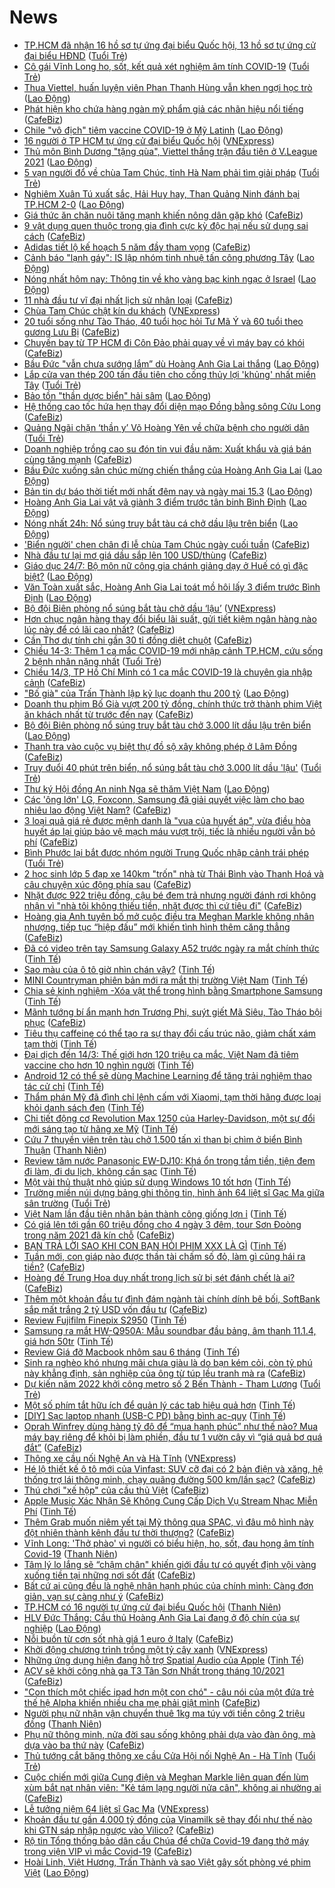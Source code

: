 # News

- [TP.HCM đã nhận 16 hồ sơ tự ứng đại biểu Quốc hội, 13 hồ sơ tự ứng cử đại biểu HĐND](https://tuoitre.vn/tp-hcm-da-nhan-16-ho-so-tu-ung-dai-bieu-quoc-hoi-13-ho-so-tu-ung-cu-dai-bieu-hdnd-20210314221217708.htm) ([Tuổi Trẻ](https://tuoitre.vn))
- [Cô gái Vĩnh Long ho, sốt, kết quả xét nghiệm âm tính COVID-19](https://tuoitre.vn/co-gai-vinh-long-ho-sot-ket-qua-xet-nghiem-am-tinh-covid-19-20210314210936223.htm) ([Tuổi Trẻ](https://tuoitre.vn))
- [Thua Viettel, huấn luyện viên Phan Thanh Hùng vẫn khen ngợi học trò](https://laodong.vn/bong-da/thua-viettel-huan-luyen-vien-phan-thanh-hung-van-khen-ngoi-hoc-tro-889068.ldo) ([Lao Động](https://laodong.vn))
- [Phát hiện kho chứa hàng ngàn mỹ phẩm giả các nhãn hiệu nổi tiếng](https://cafebiz.vn/phat-hien-kho-chua-hang-ngan-my-pham-gia-cac-nhan-hieu-noi-tieng-20210314223028906.chn) ([CafeBiz](https://cafebiz.vn))
- [Chile  &quot;vô địch&quot; tiêm vaccine COVID-19 ở Mỹ Latinh](https://laodong.vn/the-gioi/chile-vo-dich-tiem-vaccine-covid-19-o-my-latinh-889064.ldo) ([Lao Động](https://laodong.vn))
- [16 người ở TP HCM tự ứng cử đại biểu Quốc hội](https://vnexpress.net/16-nguoi-o-tp-hcm-tu-ung-cu-dai-bieu-quoc-hoi-4248368.html) ([VNExpress](https://vnexpress.net))
- [Thủ môn Bình Dương &quot;tặng qùa&quot;, Viettel thắng trận đầu tiên ở V.League 2021](https://laodong.vn/bong-da/thu-mon-binh-duong-tang-qua-viettel-thang-tran-dau-tien-o-vleague-2021-889052.ldo) ([Lao Động](https://laodong.vn))
- [5 vạn người đổ về chùa Tam Chúc, tỉnh Hà Nam phải tìm giải pháp](https://tuoitre.vn/5-van-nguoi-do-ve-chua-tam-chuc-tinh-ha-nam-phai-tim-giai-phap-20210314210122759.htm) ([Tuổi Trẻ](https://tuoitre.vn))
- [Nghiêm Xuân Tú xuất sắc, Hải Huy hay, Than Quảng Ninh đánh bại TP.HCM 2-0](https://laodong.vn/bong-da/nghiem-xuan-tu-xuat-sac-hai-huy-hay-than-quang-ninh-danh-bai-tphcm-2-0-889061.ldo) ([Lao Động](https://laodong.vn))
- [Giá thức ăn chăn nuôi tăng mạnh khiến nông dân gặp khó](https://cafebiz.vn/gia-thuc-an-chan-nuoi-tang-manh-khien-nong-dan-gap-kho-20210314205418167.chn) ([CafeBiz](https://cafebiz.vn))
- [9 vật dụng quen thuộc trong gia đình cực kỳ độc hại nếu sử dụng sai cách](https://cafebiz.vn/9-vat-dung-quen-thuoc-trong-gia-dinh-cuc-ky-doc-hai-neu-su-dung-sai-cach-20210314205659435.chn) ([CafeBiz](https://cafebiz.vn))
- [Adidas tiết lộ kế hoạch 5 năm đầy tham vọng](https://cafebiz.vn/adidas-tiet-lo-ke-hoach-5-nam-day-tham-vong-20210314202125256.chn) ([CafeBiz](https://cafebiz.vn))
- [Cảnh báo &quot;lạnh gáy&quot;: IS lập nhóm tinh nhuệ tấn công phương Tây](https://laodong.vn/the-gioi/canh-bao-lanh-gay-is-lap-nhom-tinh-nhue-tan-cong-phuong-tay-888985.ldo) ([Lao Động](https://laodong.vn))
- [Nóng nhất hôm nay: Thông tin về kho vàng bạc kinh ngạc ở Israel](https://laodong.vn/video-the-gioi/nong-nhat-hom-nay-thong-tin-ve-kho-vang-bac-kinh-ngac-o-israel-889022.ldo) ([Lao Động](https://laodong.vn))
- [11 nhà đầu tư vĩ đại nhất lịch sử nhân loại](https://cafebiz.vn/11-nha-dau-tu-vi-dai-nhat-lich-su-nhan-loai-2021031418421576.chn) ([CafeBiz](https://cafebiz.vn))
- [Chùa Tam Chúc chật kín du khách](https://vnexpress.net/chua-tam-chuc-chat-kin-du-khach-4248332.html) ([VNExpress](https://vnexpress.net))
- [20 tuổi sống như Tào Tháo, 40 tuổi học hỏi Tư Mã Ý và 60 tuổi theo gương Lưu Bị](https://cafebiz.vn/20-tuoi-song-nhu-tao-thao-40-tuoi-hoc-hoi-tu-ma-y-va-60-tuoi-theo-guong-luu-bi-20210314204154158.chn) ([CafeBiz](https://cafebiz.vn))
- [Chuyến bay từ TP HCM đi Côn Đảo phải quay về vì máy bay có khói](https://cafebiz.vn/chuyen-bay-tu-tp-hcm-di-con-dao-phai-quay-ve-vi-may-bay-co-khoi-20210314184009884.chn) ([CafeBiz](https://cafebiz.vn))
- [Bầu Đức &quot;vẫn chưa sướng lắm” dù Hoàng Anh Gia Lai thắng](https://laodong.vn/bong-da/bau-duc-van-chua-suong-lam-du-hoang-anh-gia-lai-thang-889051.ldo) ([Lao Động](https://laodong.vn))
- [Lắp cửa van thép 200 tấn đầu tiên cho cống thủy lợi 'khủng' nhất miền Tây](https://tuoitre.vn/lap-cua-van-thep-200-tan-dau-tien-cho-cong-thuy-loi-khung-nhat-mien-tay-20210314193623449.htm) ([Tuổi Trẻ](https://tuoitre.vn))
- [Bảo tồn &quot;thần dược biển&quot; hải sâm](https://laodong.vn/lao-dong-cuoi-tuan/bao-ton-than-duoc-bien-hai-sam-887771.ldo) ([Lao Động](https://laodong.vn))
- [Hệ thống cao tốc hứa hẹn thay đổi diện mạo Đồng bằng sông Cửu Long](https://cafebiz.vn/he-thong-cao-toc-hua-hen-thay-doi-dien-mao-dong-bang-song-cuu-long-20210314181012644.chn) ([CafeBiz](https://cafebiz.vn))
- [Quảng Ngãi chặn ‘thần y’ Võ Hoàng Yên về chữa bệnh cho người dân](https://tuoitre.vn/quang-ngai-chan-than-y-vo-hoang-yen-ve-chua-benh-cho-nguoi-dan-20210314195208012.htm) ([Tuổi Trẻ](https://tuoitre.vn))
- [Doanh nghiệp trồng cao su đón tin vui đầu năm: Xuất khẩu và giá bán cùng tăng mạnh](https://cafebiz.vn/doanh-nghiep-trong-cao-su-don-tin-vui-dau-nam-xuat-khau-va-gia-ban-cung-tang-manh-20210314174610113.chn) ([CafeBiz](https://cafebiz.vn))
- [Bầu Đức xuống sân chúc mừng chiến thắng của Hoàng Anh Gia Lai](https://laodong.vn/photo/bau-duc-xuong-san-chuc-mung-chien-thang-cua-hoang-anh-gia-lai-889019.ldo) ([Lao Động](https://laodong.vn))
- [Bản tin dự báo thời tiết mới nhất đêm nay và ngày mai 15.3](https://laodong.vn/video/ban-tin-du-bao-thoi-tiet-moi-nhat-dem-nay-va-ngay-mai-153-888523.ldo) ([Lao Động](https://laodong.vn))
- [Hoàng Anh Gia Lai vật vã giành 3 điểm trước tân binh Bình Định](https://laodong.vn/photo/hoang-anh-gia-lai-vat-va-gianh-3-diem-truoc-tan-binh-binh-dinh-889039.ldo) ([Lao Động](https://laodong.vn))
- [Nóng nhất 24h: Nổ súng truy bắt tàu cá chở dầu lậu trên biển](https://laodong.vn/video/nong-nhat-24h-no-sung-truy-bat-tau-ca-cho-dau-lau-tren-bien-889038.ldo) ([Lao Động](https://laodong.vn))
- ['Biển người' chen chân đi lễ chùa Tam Chúc ngày cuối tuần](https://cafebiz.vn/bien-nguoi-chen-chan-di-le-chua-tam-chuc-ngay-cuoi-tuan-20210314174401499.chn) ([CafeBiz](https://cafebiz.vn))
- [Nhà đầu tư lại mơ giá dầu sắp lên 100 USD/thùng](https://cafebiz.vn/nha-dau-tu-lai-mo-gia-dau-sap-len-100-usd-thung-20210314173159769.chn) ([CafeBiz](https://cafebiz.vn))
- [Giáo dục 24/7: Bộ môn nữ công gia chánh giảng dạy ở Huế có gì đặc biệt?](https://laodong.vn/video/giao-duc-247-bo-mon-nu-cong-gia-chanh-giang-day-o-hue-co-gi-dac-biet-888996.ldo) ([Lao Động](https://laodong.vn))
- [Văn Toàn xuất sắc, Hoàng Anh Gia Lai toát mồ hôi lấy 3 điểm trước Bình Định](https://laodong.vn/bong-da/van-toan-xuat-sac-hoang-anh-gia-lai-toat-mo-hoi-lay-3-diem-truoc-binh-dinh-889006.ldo) ([Lao Động](https://laodong.vn))
- [Bộ đội Biên phòng nổ súng bắt tàu chở dầu ‘lậu’](https://vnexpress.net/bo-doi-bien-phong-no-sung-bat-tau-cho-dau-lau-4248326.html) ([VNExpress](https://vnexpress.net))
- [Hơn chục ngân hàng thay đổi biểu lãi suất, gửi tiết kiệm ngân hàng nào lúc này để có lãi cao nhất?](https://cafebiz.vn/hon-chuc-ngan-hang-thay-doi-bieu-lai-suat-gui-tiet-kiem-ngan-hang-nao-luc-nay-de-co-lai-cao-nhat-20210314172425076.chn) ([CafeBiz](https://cafebiz.vn))
- [Cần Thơ dự tính chi gần 30 tỉ đồng diệt chuột](https://cafebiz.vn/can-tho-du-tinh-chi-gan-30-ti-dong-diet-chuot-20210314132426698.chn) ([CafeBiz](https://cafebiz.vn))
- [Chiều 14-3: Thêm 1 ca mắc COVID-19 mới nhập cảnh TP.HCM, cứu sống 2 bệnh nhân nặng nhất](https://tuoitre.vn/chieu-14-3-them-1-ca-mac-covid-19-moi-nhap-canh-tp-hcm-cuu-song-2-benh-nhan-nang-nhat-20210314181621064.htm) ([Tuổi Trẻ](https://tuoitre.vn))
- [Chiều 14/3, TP Hồ Chí Minh có 1 ca mắc COVID-19 là chuyên gia nhập cảnh](https://cafebiz.vn/chieu-14-3-tp-ho-chi-minh-co-1-ca-mac-covid-19-la-chuyen-gia-nhap-canh-20210314181137724.chn) ([CafeBiz](https://cafebiz.vn))
- [&quot;Bố già&quot; của Trấn Thành lập kỷ lục doanh thu 200 tỷ](https://laodong.vn/van-hoa-giai-tri/bo-gia-cua-tran-thanh-lap-ky-luc-doanh-thu-200-ty-889023.ldo) ([Lao Động](https://laodong.vn))
- [Doanh thu phim Bố Già vượt 200 tỷ đồng, chính thức trở thành phim Việt ăn khách nhất từ trước đến nay](https://cafebiz.vn/doanh-thu-phim-bo-gia-vuot-200-ty-dong-chinh-thuc-tro-thanh-phim-viet-an-khach-nhat-tu-truoc-den-nay-20210314180703928.chn) ([CafeBiz](https://cafebiz.vn))
- [Bộ đội Biên phòng nổ súng truy bắt tàu chở 3.000 lít dầu lậu trên biển](https://laodong.vn/phap-luat/bo-doi-bien-phong-no-sung-truy-bat-tau-cho-3000-lit-dau-lau-tren-bien-888988.ldo) ([Lao Động](https://laodong.vn))
- [Thanh tra vào cuộc vụ biệt thự đồ sộ xây không phép ở Lâm Đồng](https://cafebiz.vn/thanh-tra-vao-cuoc-vu-biet-thu-do-so-xay-khong-phep-o-lam-dong-20210314105109089.chn) ([CafeBiz](https://cafebiz.vn))
- [Truy đuổi 40 phút trên biển, nổ súng bắt tàu chở 3.000 lít dầu 'lậu'](https://tuoitre.vn/truy-duoi-40-phut-tren-bien-no-sung-bat-tau-cho-3-000-lit-dau-lau-20210314171621882.htm) ([Tuổi Trẻ](https://tuoitre.vn))
- [Thư ký Hội đồng An ninh Nga sẽ thăm Việt Nam](https://laodong.vn/the-gioi/thu-ky-hoi-dong-an-ninh-nga-se-tham-viet-nam-888994.ldo) ([Lao Động](https://laodong.vn))
- [Các 'ông lớn' LG, Foxconn, Samsung đã giải quyết việc làm cho bao nhiêu lao động Việt Nam?](https://cafebiz.vn/cac-ong-lon-lg-foxconn-samsung-da-giai-quyet-viec-lam-cho-bao-nhieu-lao-dong-viet-nam-20210314110932613.chn) ([CafeBiz](https://cafebiz.vn))
- [3 loại quả giá rẻ được mệnh danh là "vua của huyết áp", vừa điều hòa huyết áp lại giúp bảo vệ mạch máu vượt trội, tiếc là nhiều người vẫn bỏ phí](https://cafebiz.vn/3-loai-qua-gia-re-duoc-menh-danh-la-vua-cua-huyet-ap-vua-dieu-hoa-huyet-ap-lai-giup-bao-ve-mach-mau-vuot-troi-tiec-la-nhieu-nguoi-van-bo-phi-20210314153811218.chn) ([CafeBiz](https://cafebiz.vn))
- [Bình Phước lại bắt được nhóm người Trung Quốc nhập cảnh trái phép](https://tuoitre.vn/binh-phuoc-lai-bat-duoc-nhom-nguoi-trung-quoc-nhap-canh-trai-phep-2021031416440238.htm) ([Tuổi Trẻ](https://tuoitre.vn))
- [2 học sinh lớp 5 đạp xe 140km "trốn" nhà từ Thái Bình vào Thanh Hoá và câu chuyện xúc động phía sau](https://cafebiz.vn/2-hoc-sinh-lop-5-dap-xe-140km-tron-nha-tu-thai-binh-vao-thanh-hoa-va-cau-chuyen-xuc-dong-phia-sau-20210314155928141.chn) ([CafeBiz](https://cafebiz.vn))
- [Nhặt được 922 triệu đồng, cậu bé đem trả nhưng người đánh rơi không nhận vì "nhà tôi không thiếu tiền, nhặt được thì cứ tiêu đi"](https://cafebiz.vn/nhat-duoc-922-trieu-dong-cau-be-dem-tra-nhung-nguoi-danh-roi-khong-nhan-vi-nha-toi-khong-thieu-tien-nhat-duoc-thi-cu-tieu-di-20210314161616361.chn) ([CafeBiz](https://cafebiz.vn))
- [Hoàng gia Anh tuyên bố mở cuộc điều tra Meghan Markle không nhân nhượng, tiếp tục “hiệp đấu” mới khiến tình hình thêm căng thẳng](https://cafebiz.vn/hoang-gia-anh-tuyen-bo-mo-cuoc-dieu-tra-meghan-markle-khong-nhan-nhuong-tiep-tuc-hiep-dau-moi-khien-tinh-hinh-them-cang-thang-20210314161015673.chn) ([CafeBiz](https://cafebiz.vn))
- [Đã có video trên tay Samsung Galaxy A52 trước ngày ra mắt chính thức](https://tinhte.vn/thread/da-co-video-tren-tay-samsung-galaxy-a52-truoc-ngay-ra-mat-chinh-thuc.3293191/) ([Tinh Tế](https://tinhte.vn))
- [Sao màu của ô tô giờ nhìn chán vậy?](https://tinhte.vn/thread/sao-mau-cua-o-to-gio-nhin-chan-vay.3285084/) ([Tinh Tế](https://tinhte.vn))
- [MINI Countryman phiên bản mới ra mắt thị trường Việt Nam](https://tinhte.vn/thread/mini-countryman-phien-ban-moi-ra-mat-thi-truong-viet-nam.3293208/) ([Tinh Tế](https://tinhte.vn))
- [Chia sẻ kinh nghiệm -Xóa vật thể trong hình bằng Smartphone Samsung](https://tinhte.vn/thread/chia-se-kinh-nghiem-xoa-vat-the-trong-hinh-bang-smartphone-samsung.3293161/) ([Tinh Tế](https://tinhte.vn))
- [Mãnh tướng bí ẩn mạnh hơn Trương Phi, suýt giết Mã Siêu, Tào Tháo bội phục](https://cafebiz.vn/manh-tuong-bi-an-manh-hon-truong-phi-suyt-giet-ma-sieu-tao-thao-boi-phuc-20210314145855821.chn) ([CafeBiz](https://cafebiz.vn))
- [Tiêu thụ caffeine có thể tạo ra sự thay đổi cấu trúc não, giảm chất xám tạm thời](https://tinhte.vn/thread/tieu-thu-caffeine-co-the-tao-ra-su-thay-doi-cau-truc-nao-giam-chat-xam-tam-thoi.3277883/) ([Tinh Tế](https://tinhte.vn))
- [Đại dịch đến 14/3: Thế giới hơn 120 triệu ca mắc, Việt Nam đã tiêm vaccine cho hơn 10 nghìn người](https://tinhte.vn/thread/dai-dich-den-14-3-the-gioi-hon-120-trieu-ca-mac-viet-nam-da-tiem-vaccine-cho-hon-10-nghin-nguoi.3293227/) ([Tinh Tế](https://tinhte.vn))
- [Android 12 có thể sẽ dùng Machine Learning để tăng trải nghiệm thao tác cử chỉ](https://tinhte.vn/thread/android-12-co-the-se-dung-machine-learning-de-tang-trai-nghiem-thao-tac-cu-chi.3280807/) ([Tinh Tế](https://tinhte.vn))
- [Thẩm phán Mỹ đã đình chỉ lệnh cấm với Xiaomi, tạm thời hãng được loại khỏi danh sách đen](https://tinhte.vn/thread/tham-phan-my-da-dinh-chi-lenh-cam-voi-xiaomi-tam-thoi-hang-duoc-loai-khoi-danh-sach-den.3293053/) ([Tinh Tế](https://tinhte.vn))
- [Chi tiết động cơ Revolution Max 1250 của Harley-Davidson, một sự đổi mới sáng tạo từ hãng xe Mỹ](https://tinhte.vn/thread/chi-tiet-dong-co-revolution-max-1250-cua-harley-davidson-mot-su-doi-moi-sang-tao-tu-hang-xe-my.3292692/) ([Tinh Tế](https://tinhte.vn))
- [Cứu 7 thuyền viên trên tàu chở 1.500 tấn xỉ than bị chìm ở biển Bình Thuận](https://thanhnien.vn/thoi-su/cuu-7-thuyen-vien-tren-tau-cho-1500-tan-xi-than-bi-chim-o-bien-binh-thuan-1354063.html) ([Thanh Niên](https://thanhnien.vn))
- [Review tăm nước Panasonic EW-DJ10: Khá ổn trong tầm tiền, tiện đem đi làm, đi du lịch, không cần sạc](https://tinhte.vn/thread/review-tam-nuoc-panasonic-ew-dj10-kha-on-trong-tam-tien-tien-dem-di-lam-di-du-lich-khong-can-sac.3293277/) ([Tinh Tế](https://tinhte.vn))
- [Một vài thủ thuật nhỏ giúp sử dụng Windows 10 tốt hơn](https://tinhte.vn/thread/mot-vai-thu-thuat-nho-giup-su-dung-windows-10-tot-hon.3287266/) ([Tinh Tế](https://tinhte.vn))
- [Trường miền núi dựng bảng ghi thông tin, hình ảnh 64 liệt sĩ Gạc Ma giữa sân trường](https://tuoitre.vn/truong-mien-nui-dung-bang-ghi-thong-tin-hinh-anh-64-liet-si-gac-ma-giua-san-truong-20210314151408241.htm) ([Tuổi Trẻ](https://tuoitre.vn))
- [Việt Nam lần đầu tiên nhân bản thành công giống lợn ỉ](https://tinhte.vn/thread/viet-nam-lan-dau-tien-nhan-ban-thanh-cong-giong-lon-i.3293175/) ([Tinh Tế](https://tinhte.vn))
- [Có giá lên tới gần 60 triệu đồng cho 4 ngày 3 đêm, tour Sơn Đoòng trong năm 2021 đã kín chỗ](https://cafebiz.vn/co-gia-len-toi-gan-60-trieu-dong-cho-4-ngay-3-dem-tour-son-doong-trong-nam-2021-da-kin-cho-20210314113351228.chn) ([CafeBiz](https://cafebiz.vn))
- [BẠN TRẢ LỜI SAO KHI CON BẠN HỎI PHIM XXX LÀ GÌ](https://tinhte.vn/thread/ban-tra-loi-sao-khi-con-ban-hoi-phim-xxx-la-gi.3292765/) ([Tinh Tế](https://tinhte.vn))
- [Tuần mới, con giáp nào được thần tài chấm số đỏ, làm gì cũng hái ra tiền?](https://cafebiz.vn/tuan-moi-con-giap-nao-duoc-than-tai-cham-so-do-lam-gi-cung-hai-ra-tien-20210313114714213.chn) ([CafeBiz](https://cafebiz.vn))
- [Hoàng đế Trung Hoa duy nhất trong lịch sử bị sét đánh chết là ai?](https://cafebiz.vn/hoang-de-trung-hoa-duy-nhat-trong-lich-su-bi-set-danh-chet-la-ai-20210314145638719.chn) ([CafeBiz](https://cafebiz.vn))
- [Thêm một khoản đầu tư đình đám ngành tài chính dính bê bối, SoftBank sắp mất trắng 2 tỷ USD vốn đầu tư](https://cafebiz.vn/them-mot-khoan-dau-tu-dinh-dam-nganh-tai-chinh-dinh-be-boi-softbank-sap-mat-trang-2-ty-usd-von-dau-tu-20210314132803039.chn) ([CafeBiz](https://cafebiz.vn))
- [Review Fujifilm Finepix S2950](https://tinhte.vn/thread/review-fujifilm-finepix-s2950.3293170/) ([Tinh Tế](https://tinhte.vn))
- [Samsung ra mắt HW-Q950A: Mẫu soundbar đầu bảng, âm thanh 11.1.4, giá hơn 50tr](https://tinhte.vn/thread/samsung-ra-mat-hw-q950a-mau-soundbar-dau-bang-am-thanh-11-1-4-gia-hon-50tr.3286751/) ([Tinh Tế](https://tinhte.vn))
- [Review Giá đỡ Macbook nhôm sau 6 tháng](https://tinhte.vn/thread/review-gia-do-macbook-nhom-sau-6-thang.3292999/) ([Tinh Tế](https://tinhte.vn))
- [Sinh ra nghèo khó nhưng mãi chưa giàu là do bạn kém cỏi, còn tỷ phú này khẳng định, sản nghiệp của ông từ túp lều tranh mà ra](https://cafebiz.vn/sinh-ra-ngheo-kho-nhung-mai-chua-giau-la-do-ban-kem-coi-con-ty-phu-nay-khang-dinh-san-nghiep-cua-ong-tu-tup-leu-tranh-ma-ra-20210314143446032.chn) ([CafeBiz](https://cafebiz.vn))
- [Dự kiến năm 2022 khởi công metro số 2 Bến Thành - Tham Lương](https://tuoitre.vn/du-kien-nam-2022-khoi-cong-metro-so-2-ben-thanh-tham-luong-20210314142338046.htm) ([Tuổi Trẻ](https://tuoitre.vn))
- [Một số phím tắt hữu ích để quản lý các tab hiệu quả hơn](https://tinhte.vn/thread/mot-so-phim-tat-huu-ich-de-quan-ly-cac-tab-hieu-qua-hon.3277922/) ([Tinh Tế](https://tinhte.vn))
- [[DIY] Sạc laptop nhanh (USB-C PD) bằng bình ac-quy](https://tinhte.vn/thread/diy-sac-laptop-nhanh-usb-c-pd-bang-binh-ac-quy.3291694/) ([Tinh Tế](https://tinhte.vn))
- [Oprah Winfrey dùng hàng tỷ đô để “mua hạnh phúc” như thế nào? Mua máy bay riêng để khỏi bị làm phiền, đầu tư 1 vườn cây vì “giá quả bơ quá đắt”](https://cafebiz.vn/oraph-winfrey-dung-hang-ty-do-de-mua-hanh-phuc-nhu-the-nao-mua-may-bay-rieng-de-khoi-bi-lam-phien-dau-tu-1-vuon-cay-vi-gia-qua-bo-qua-dat-20210314143247502.chn) ([CafeBiz](https://cafebiz.vn))
- [Thông xe cầu nối Nghệ An và Hà Tĩnh](https://vnexpress.net/thong-xe-cau-noi-nghe-an-va-ha-tinh-4248250.html) ([VNExpress](https://vnexpress.net))
- [Hé lộ thiết kế ô tô mới của Vinfast: SUV cỡ đại có 2 bản điện và xăng, hệ thống trợ lái thông minh, chạy quãng đường 500 km/lần sạc?](https://cafebiz.vn/he-lo-thiet-ke-o-to-moi-cua-vinfast-suv-co-dai-co-2-ban-dien-va-xang-he-thong-tro-lai-thong-minh-chay-quang-duong-500-km-lan-sac-20210314132157475.chn) ([CafeBiz](https://cafebiz.vn))
- [Thú chơi "xế hộp" của cầu thủ Việt](https://cafebiz.vn/thu-choi-xe-hop-cua-cau-thu-viet-2021031414363841.chn) ([CafeBiz](https://cafebiz.vn))
- [Apple Music Xác Nhận Sẽ Không Cung Cấp Dịch Vụ Stream Nhạc Miễn Phí](https://tinhte.vn/thread/apple-music-xac-nhan-se-khong-cung-cap-dich-vu-stream-nhac-mien-phi.3292888/) ([Tinh Tế](https://tinhte.vn))
- [Thêm Grab muốn niêm yết tại Mỹ thông qua SPAC, vì đâu mô hình này đột nhiên thành kênh đầu tư thời thượng?](https://cafebiz.vn/them-grab-muon-niem-yet-tai-my-thong-qua-spac-vi-dau-mo-hinh-nay-dot-nhien-thanh-kenh-dau-tu-thoi-thuong-20210314132032678.chn) ([CafeBiz](https://cafebiz.vn))
- [Vĩnh Long: 'Thở phào' vì người có biểu hiện, ho, sốt, đau họng âm tính Covid-19](https://thanhnien.vn/thoi-su/vinh-long-tho-phao-vi-nguoi-co-bieu-hien-ho-sot-dau-hong-am-tinh-covid-19-1354025.html) ([Thanh Niên](https://thanhnien.vn))
- [Tâm lý lo lắng sẽ “chậm chân" khiến giới đầu tư có quyết định vội vàng xuống tiền tại những nơi sốt đất](https://cafebiz.vn/tam-ly-lo-lang-se-cham-chan-khien-gioi-dau-tu-co-quyet-dinh-voi-vang-xuong-tien-tai-nhung-noi-sot-dat-20210314123930434.chn) ([CafeBiz](https://cafebiz.vn))
- [Bất cứ ai cũng đều là nghệ nhân hạnh phúc của chính mình: Càng đơn giản, vạn sự càng như ý](https://cafebiz.vn/bat-cu-ai-cung-deu-la-nghe-nhan-hanh-phuc-cua-chinh-minh-cang-don-gian-van-su-cang-nhu-y-20210309171303468.chn) ([CafeBiz](https://cafebiz.vn))
- [TP.HCM có 16 người tự ứng cử đại biểu Quốc hội](https://thanhnien.vn/thoi-su/tphcm-co-16-nguoi-tu-ung-cu-dai-bieu-quoc-hoi-1354023.html) ([Thanh Niên](https://thanhnien.vn))
- [HLV Đức Thắng: Cầu thủ Hoàng Anh Gia Lai đang ở độ chín của sự nghiệp](https://laodong.vn/video/hlv-duc-thang-cau-thu-hoang-anh-gia-lai-dang-o-do-chin-cua-su-nghiep-888946.ldo) ([Lao Động](https://laodong.vn))
- [Nỗi buồn từ cơn sốt nhà giá 1 euro ở Italy](https://cafebiz.vn/noi-buon-tu-con-sot-nha-gia-1-euro-o-italy-2021031412344489.chn) ([CafeBiz](https://cafebiz.vn))
- [Khởi động chương trình trồng một tỷ cây xanh](https://vnexpress.net/khoi-dong-chuong-trinh-trong-mot-ty-cay-xanh-4248239.html) ([VNExpress](https://vnexpress.net))
- [Những ứng dụng hiện đang hỗ trợ Spatial Audio của Apple](https://tinhte.vn/thread/nhung-ung-dung-hien-dang-ho-tro-spatial-audio-cua-apple.3288648/) ([Tinh Tế](https://tinhte.vn))
- [ACV sẽ khởi công nhà ga T3 Tân Sơn Nhất trong tháng 10/2021](https://cafebiz.vn/acv-se-khoi-cong-nha-ga-t3-tan-son-nhat-trong-thang-10-2021-20210314123229844.chn) ([CafeBiz](https://cafebiz.vn))
- ["Con thích một chiếc ipad hơn một con chó" - câu nói của một đứa trẻ thế hệ Alpha khiến nhiều cha mẹ phải giật mình](https://cafebiz.vn/con-thich-mot-chiec-ipad-hon-mot-con-cho-cau-noi-cua-mot-dua-tre-the-he-alpha-khien-nhieu-cha-me-phai-giat-minh-20210314105508913.chn) ([CafeBiz](https://cafebiz.vn))
- [Người phụ nữ nhận vận chuyển thuê 1kg ma túy với tiền công 2 triệu đồng](https://thanhnien.vn/thoi-su/nguoi-phu-nu-nhan-van-chuyen-thue-1kg-ma-tuy-voi-tien-cong-2-trieu-dong-1354007.html) ([Thanh Niên](https://thanhnien.vn))
- [Phụ nữ thông minh, nửa đời sau sống không phải dựa vào đàn ông, mà dựa vào ba thứ này](https://cafebiz.vn/phu-nu-thong-minh-nua-doi-sau-song-khong-phai-dua-vao-dan-ong-ma-dua-vao-ba-thu-nay-20210314065042372.chn) ([CafeBiz](https://cafebiz.vn))
- [Thủ tướng cắt băng thông xe cầu Cửa Hội nối Nghệ An - Hà Tĩnh](https://tuoitre.vn/thu-tuong-cat-bang-thong-xe-cau-cua-hoi-noi-hai-tinh-nghe-an-ha-tinh-20210314121238796.htm) ([Tuổi Trẻ](https://tuoitre.vn))
- [Cuộc chiến mới giữa Cung điện và Meghan Markle liên quan đến lùm xùm bắt nạt nhân viên: "Kẻ tám lạng người nửa cân", không ai nhường ai](https://cafebiz.vn/cuoc-chien-moi-giua-cung-dien-va-meghan-markle-lien-quan-den-lum-xum-bat-nat-nhan-vien-ke-tam-lang-nguoi-nua-can-khong-ai-nhuong-ai-20210314105333118.chn) ([CafeBiz](https://cafebiz.vn))
- [Lễ tưởng niệm 64 liệt sĩ Gạc Ma](https://vnexpress.net/le-tuong-niem-64-liet-si-gac-ma-4248237.html) ([VNExpress](https://vnexpress.net))
- [Khoản đầu tư gần 4.000 tỷ đồng của Vinamilk sẽ thay đổi như thế nào khi GTN sáp nhập ngược vào Vilico?](https://cafebiz.vn/khoan-dau-tu-gan-4000-ty-dong-cua-vinamilk-se-thay-doi-nhu-the-nao-khi-gtn-sap-nhap-nguoc-vao-vilico-20210314123006453.chn) ([CafeBiz](https://cafebiz.vn))
- [Rộ tin Tổng thống bảo dân cầu Chúa để chữa Covid-19 đang thở máy trong viện VIP vì mắc Covid-19](https://cafebiz.vn/ro-tin-tong-thong-bao-dan-cau-chua-de-chua-covid-19-dang-tho-may-trong-vien-vip-vi-mac-covid-19-20210314105245125.chn) ([CafeBiz](https://cafebiz.vn))
- [Hoài Linh, Việt Hương, Trấn Thành và sao Việt gây sốt phòng vé phim Việt](https://laodong.vn/photo/hoai-linh-viet-huong-tran-thanh-va-sao-viet-gay-sot-phong-ve-phim-viet-888933.ldo) ([Lao Động](https://laodong.vn))
